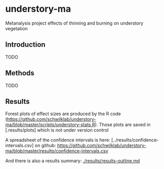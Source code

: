 understory-ma
=============

Metanalysis project effects of thinning and burning on understory vegetation

Introduction
------------

TODO

Methods
-------

TODO


Results
-------

Forest plots of effect sizes are produced by the R code (https://github.com/schwilklab/understory-ma/blob/master/scripts/understory-stats.R).  Those plots are saved in [.results/plots] which is not under version control

A spreadsheet of the confidence intervals is here: [../results/confidence-intervals.csv] on github:  https://github.com/schwilklab/understory-ma/blob/master/results/confidence-intervals.csv

And there is also a results summary: [./results/results-outline.md](https://github.com/schwilklab/understory-ma/blob/master/results/results-outline.md)


